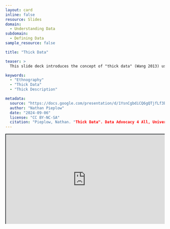 ```yaml
---
layout: card
inline: false
resource: Slides
domain:
  - Understanding Data
subdomain:
  - Defining Data
sample_resource: false

title: "Thick Data"

teaser: >
  This slide deck introduces the concept of "thick data" (Wang 2013) using Clifford Geertz"s classic example of the difference between a wink and a blink (or squint). It references both C. Thi Nguyen"s "The Limits of Data" (2024) and Tricia Wang"s "Why Big Data Needs Thick Data" (2013) and can reinforce concepts introduced to students via those readings, or else substitute for them.

keywords:
  - "Ethnography"
  - "Thick Data"
  - "Thick Description"

metadata:
  source: "https://docs.google.com/presentation/d/1YsnCgbdiCQ6gQTjfLf3bmH3jX_q_gji2/edit#slide=id.p7"
  author: "Nathan Pieplow"
  date: "2024-09-06"
  license: "CC BY-NC-SA"
  citation: "Pieplow, Nathan. "Thick Data". Data Advocacy 4 All, University of Colorado. 6 September 2024 "
---
```


<div style="position: relative; padding-bottom: 56.25%; height: 0; overflow: hidden;"><iframe src="https://docs.google.com/presentation/d/1YsnCgbdiCQ6gQTjfLf3bmH3jX_q_gji2/edit#slide=id.p7" width="100%" title="Thick Data" style="border:2px #323639 solid; position: absolute; top: 0; left: 0; right: 0; bottom: 0; height: 100%; max-width: 100%;"></iframe></div>
